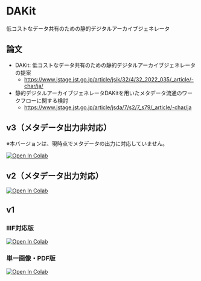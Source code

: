 # DAKit
低コストなデータ共有のための静的デジタルアーカイブジェネレータ

## 論文
- DAKit: 低コストなデータ共有のための静的デジタルアーカイブジェネレータの提案
  - https://www.jstage.jst.go.jp/article/jsik/32/4/32_2022_035/_article/-char/ja/
- 静的デジタルアーカイブジェネレータDAKitを用いたメタデータ流通のワークフローに関する検討
  - https://www.jstage.jst.go.jp/article/jsda/7/s2/7_s79/_article/-char/ja
 
## v3（メタデータ出力非対応）

※本バージョンは、現時点でメタデータの出力に対応していません。

[![Open In Colab](https://colab.research.google.com/assets/colab-badge.svg)](http://colab.research.google.com/github/utokyodh/dakit/blob/main/dakit_v3.ipynb)

## v2（メタデータ出力対応）
[![Open In Colab](https://colab.research.google.com/assets/colab-badge.svg)](http://colab.research.google.com/github/utokyodh/dakit/blob/main/dakit_v2.ipynb)

## v1
### IIIF対応版
[![Open In Colab](https://colab.research.google.com/assets/colab-badge.svg)](http://colab.research.google.com/github/utokyodh/dakit/blob/main/dakit_v1.ipynb)

### 単一画像・PDF版
[![Open In Colab](https://colab.research.google.com/assets/colab-badge.svg)](http://colab.research.google.com/github/utokyodh/dakit/blob/main/dakit_v1_single_image.ipynb)
